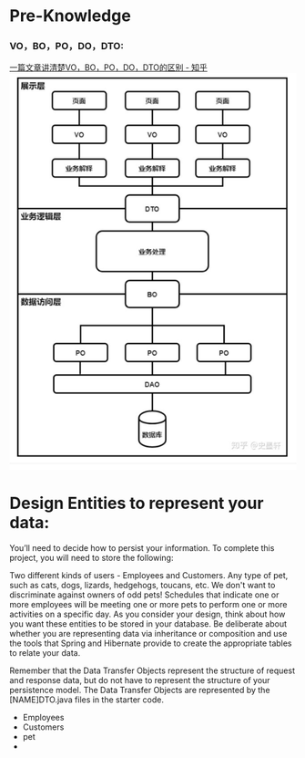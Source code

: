 # Pre-Knowledge
### VO，BO，PO，DO，DTO:
[一篇文章讲清楚VO，BO，PO，DO，DTO的区别 - 知乎](https://zhuanlan.zhihu.com/p/102389552)
![img.png](img.png)
# Design Entities to represent your data:
You’ll need to decide how to persist your information. To complete this project, you will need to store the following:

Two different kinds of users - Employees and Customers.
Any type of pet, such as cats, dogs, lizards, hedgehogs, toucans, etc. We don't want to discriminate against owners of odd pets!
Schedules that indicate one or more employees will be meeting one or more pets to perform one or more activities on a specific day.
As you consider your design, think about how you want these entities to be stored in your database. 
Be deliberate about whether you are representing data via inheritance or composition and use the tools 
that Spring and Hibernate provide to create the appropriate tables to relate your data. 

Remember that the Data Transfer Objects represent the structure of request and response data, 
but do not have to represent the structure of your persistence model. 
The Data Transfer Objects are represented by the [NAME]DTO.java files in the starter code.

- Employees
- Customers
- pet
- 